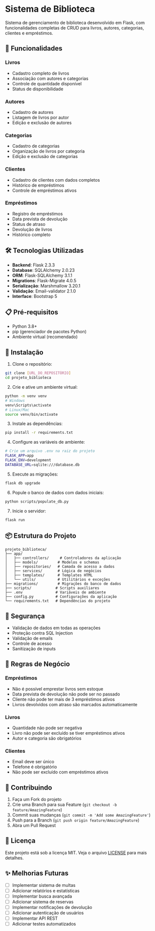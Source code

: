 # Sistema de Biblioteca

Sistema de gerenciamento de biblioteca desenvolvido em Flask, com funcionalidades completas de CRUD para livros, autores, categorias, clientes e empréstimos.

## 🚀 Funcionalidades

### Livros
- Cadastro completo de livros
- Associação com autores e categorias
- Controle de quantidade disponível
- Status de disponibilidade

### Autores
- Cadastro de autores
- Listagem de livros por autor
- Edição e exclusão de autores

### Categorias
- Cadastro de categorias
- Organização de livros por categoria
- Edição e exclusão de categorias

### Clientes
- Cadastro de clientes com dados completos
- Histórico de empréstimos
- Controle de empréstimos ativos

### Empréstimos
- Registro de empréstimos
- Data prevista de devolução
- Status de atraso
- Devolução de livros
- Histórico completo

## 🛠️ Tecnologias Utilizadas

- **Backend**: Flask 2.3.3
- **Database**: SQLAlchemy 2.0.23
- **ORM**: Flask-SQLAlchemy 3.1.1
- **Migrations**: Flask-Migrate 4.0.5
- **Serialização**: Marshmallow 3.20.1
- **Validação**: Email-validator 2.1.0
- **Interface**: Bootstrap 5

## 📋 Pré-requisitos

- Python 3.8+
- pip (gerenciador de pacotes Python)
- Ambiente virtual (recomendado)

## 🔧 Instalação

1. Clone o repositório:
```bash
git clone [URL_DO_REPOSITÓRIO]
cd projeto_biblioteca
```

2. Crie e ative um ambiente virtual:
```bash
python -m venv venv
# Windows
venv\Scripts\activate
# Linux/Mac
source venv/bin/activate
```

3. Instale as dependências:
```bash
pip install -r requirements.txt
```

4. Configure as variáveis de ambiente:
```bash
# Crie um arquivo .env na raiz do projeto
FLASK_APP=app
FLASK_ENV=development
DATABASE_URL=sqlite:///database.db
```

5. Execute as migrações:
```bash
flask db upgrade
```

6. Popule o banco de dados com dados iniciais:
```bash
python scripts/populate_db.py
```

7. Inicie o servidor:
```bash
flask run
```

## 📦 Estrutura do Projeto

```
projeto_biblioteca/
├── app/
│   ├── controllers/     # Controladores da aplicação
│   ├── models/         # Modelos e schemas
│   ├── repositories/   # Camada de acesso a dados
│   ├── services/       # Lógica de negócios
│   ├── templates/      # Templates HTML
│   └── utils/          # Utilitários e exceções
├── migrations/         # Migrações do banco de dados
├── scripts/           # Scripts auxiliares
├── .env               # Variáveis de ambiente
├── config.py          # Configurações da aplicação
└── requirements.txt   # Dependências do projeto
```

## 🔐 Segurança

- Validação de dados em todas as operações
- Proteção contra SQL Injection
- Validação de emails
- Controle de acesso
- Sanitização de inputs

## 📝 Regras de Negócio

### Empréstimos
- Não é possível emprestar livros sem estoque
- Data prevista de devolução não pode ser no passado
- Cliente não pode ter mais de 3 empréstimos ativos
- Livros devolvidos com atraso são marcados automaticamente

### Livros
- Quantidade não pode ser negativa
- Livro não pode ser excluído se tiver empréstimos ativos
- Autor e categoria são obrigatórios

### Clientes
- Email deve ser único
- Telefone é obrigatório
- Não pode ser excluído com empréstimos ativos

## 🤝 Contribuindo

1. Faça um Fork do projeto
2. Crie uma Branch para sua Feature (`git checkout -b feature/AmazingFeature`)
3. Commit suas mudanças (`git commit -m 'Add some AmazingFeature'`)
4. Push para a Branch (`git push origin feature/AmazingFeature`)
5. Abra um Pull Request

## 📄 Licença

Este projeto está sob a licença MIT. Veja o arquivo [LICENSE](LICENSE) para mais detalhes.

## ✨ Melhorias Futuras

- [ ] Implementar sistema de multas
- [ ] Adicionar relatórios e estatísticas
- [ ] Implementar busca avançada
- [ ] Adicionar sistema de reservas
- [ ] Implementar notificações de devolução
- [ ] Adicionar autenticação de usuários
- [ ] Implementar API REST
- [ ] Adicionar testes automatizados